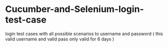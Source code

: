 # Cucumber-and-Selenium-login-test-case
login test cases with all possible scenarios to username and password ( this valid username and valid pass only valid for 6 days )
